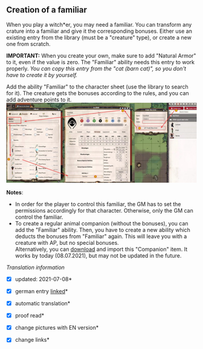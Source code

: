## Creation of a familiar

When you play a witch\*er, you may need a familiar. You can transform any crature into a familiar and give it the corresponding bonuses.
Either use an existing entry from the library (must be a "creature" type), or create a new one from scratch.

**IMPORTANT:** When you create your own, make sure to add "Natural Armor" to it, even if the value is zero. The "Familiar" ability needs this entry to work properly. *You can copy this entry from the "cat (barn cat)", so you don't have to create it by yourself.*

Add the ability "Familiar" to the character sheet (use the library to search for it). The creature gets the bonuses according to the rules, and you can add adventure points to it.  
![familiar](images/en-familiar-01.jpg)  

**Notes**:  

+ In order for the player to control this familiar, the GM has to set the permissions accordingly for that character. Otherwise, only the GM can control the familiar.
+ To create a regular animal companion (without the bonuses), you can add the "Familiar" ability. Then, you have to create a new ability which deducts the bonuses from "Familiar" again. This will leave you with a creature with AP, but no special bonuses.   
Alternatively, you can [download](files/Companion.json) and import this "Companion" item. It works by today (08.07.2021), but may not be updated in the future.




*Translation information*  
*[x] updated: 2021-07-08*  
*[x] german entry [linked](de-Vertrautentiere)*  
*[x] automatic translation*  
*[x] proof read*  
*[x] change pictures with EN version*
*[x] change links*  

